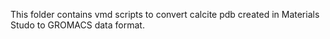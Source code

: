 This folder contains vmd scripts to convert calcite pdb created in Materials Studo to GROMACS data format.
